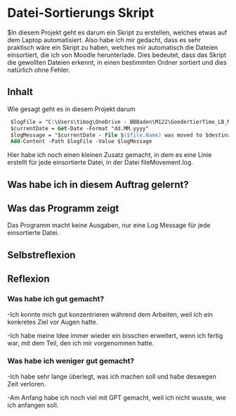 # Datei-Sortierungs Skript
$In diesem Projekt geht es darum ein Skript zu erstellen, welches etwas auf dem Laptop automatisiert. Also habe ich mir gedacht, dass es sehr praktisch wäre ein Skript zu haben, welches mir automatisch die Dateien einsortiert, die ich von Moodle herunterlade. Dies bedeutet, dass das Skript die gewollten Dateien erkennt, in einen bestimmten Ordner sortiert und dies natürlich ohne Fehler.

## Inhalt
Wie gesagt geht es in diesem Projekt darum 







```ps
 $logFile = "C:\Users\timog\OneDrive - BBBaden\M122\GoedertierTimo_LB_M122_2021-V3\fileMovement.log"
 $currentDate = Get-Date -Format "dd.MM.yyyy"
 $logMessage = "$currentDate - File $($file.Name) was moved to $destinationFolder"
 Add-Content -Path $logFile -Value $logMessage
```
Hier habe ich noch einen kleinen Zusatz gemacht, in dem es eine Linie erstellt für jede einsortierte Datei, in der Datei fileMovement.log.

## Was habe ich in diesem Auftrag gelernt?


## Was das Programm zeigt
Das Programm macht keine Ausgaben, nur eine Log Message für jede einsortierte Datei.

## Selbstreflexion


## Reflexion
### Was habe ich gut gemacht?

-Ich konnte mich gut konzentrieren während dem Arbeiten, weil ich ein konkretes Ziel vor Augen hatte.

-Ich habe meine Idee immer wieder ein bisschen erweitert, wenn ich fertig war, mit dem Teil, den ich mir vorgenommen hatte.

### Was habe ich weniger gut gemacht?

-Ich habe sehr lange überlegt, was ich machen soll und habe deswegen Zeit verloren.

-Am Anfang habe ich noch viel mit GPT gemacht, weil ich nicht wusste, wie ich anfangen soll.
